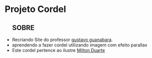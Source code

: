 <h1>Projeto Cordel</h1>
    <ul>
        <h2>SOBRE</h2>
        <li>Recriando Site do professor <a href="https://github.com/gustavoguanabara">gustavo guanabara</a>.</li>
        <li>aprendendo a fazer cordel utilizando imagem com efeito parallax</li>
        <li>Este cordel pertence ao ilustre <a href="https://www.recantodasletras.com.br/poesias/3186743">Milton Duarte</a></li>
    </ul>
